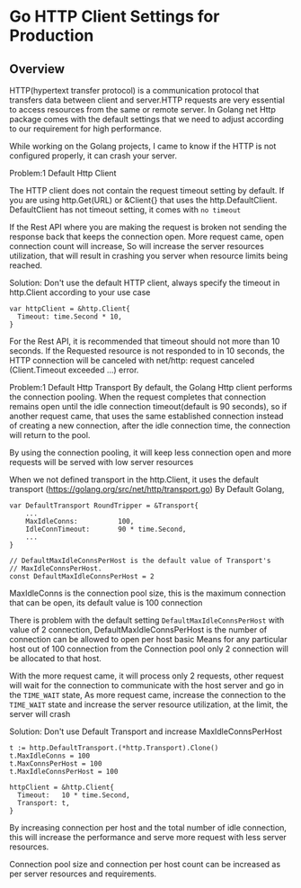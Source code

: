 # Go HTTP Client Settings for Production

## Overview

HTTP(hypertext transfer protocol) is a communication protocol that transfers data between client and server.HTTP requests are very essential to access resources from the same or remote server. In Golang net Http package comes with the default settings that we need to adjust according to our requirement for high performance.

While working on the Golang projects, I came to know if the HTTP is not configured properly, it can crash your server.

Problem:1 Default Http Client

The HTTP client does not contain the request timeout setting by default.
If you are using http.Get(URL) or &Client{} that uses the http.DefaultClient. DefaultClient has not timeout setting, it comes with `no timeout`

If the Rest API where you are making the request is broken not sending the response back that keeps the connection open. More request came, open connection count will increase, So will increase the server resources utilization, that will result in crashing you server when resource limits being reached.

Solution: Don't use the default HTTP client, always specify the timeout in http.Client according to your use case
```
var httpClient = &http.Client{
  Timeout: time.Second * 10,
}
```

For the Rest API, it is recommended that timeout should not more than 10 seconds.
If the Requested resource is not responded to in 10 seconds, the HTTP connection will be canceled with net/http: request canceled (Client.Timeout exceeded ...) error.


Problem:1 Default Http Transport
By default, the Golang Http client performs the connection pooling. When the request completes that connection remains open until the idle connection timeout(default is 90 seconds),  so if another request came, that uses the same established connection instead of creating a new connection, after the idle connection time, the connection will return to the pool.

By using the connection pooling, it will keep less connection open and more requests will be served with low server resources

When we not defined transport in the http.Client, it uses the default transport (https://golang.org/src/net/http/transport.go)
By Default Golang, 
```
var DefaultTransport RoundTripper = &Transport{
	...
	MaxIdleConns:          100,
	IdleConnTimeout:       90 * time.Second,
	...
}

// DefaultMaxIdleConnsPerHost is the default value of Transport's
// MaxIdleConnsPerHost.
const DefaultMaxIdleConnsPerHost = 2
```

MaxIdleConns is the connection pool size, this is the maximum connection that can be open, its default value is 100 connection

There is problem with the default setting `DefaultMaxIdleConnsPerHost` with value of 2 connection, 
DefaultMaxIdleConnsPerHost is the number of connection can be allowed to open per host basic
Means for any particular host out of 100 connection from the  Connection pool only 2 connection will be allocated to that host.

With the more request came, it will process only 2 requests, other request will wait for the connection to communicate with the host server and go in the `TIME_WAIT` state, As more request came, increase the connection to the `TIME_WAIT` state and increase the server resource utilization, at the limit, the server will crash

Solution: Don't use Default Transport and increase MaxIdleConnsPerHost

```
t := http.DefaultTransport.(*http.Transport).Clone()
t.MaxIdleConns = 100
t.MaxConnsPerHost = 100
t.MaxIdleConnsPerHost = 100
	
httpClient = &http.Client{
  Timeout:   10 * time.Second,
  Transport: t,
}
```

By increasing connection per host and the total number of idle connection, this will increase the performance and serve more request with less server resources.

Connection pool size and connection per host count can be increased as per server resources and requirements.